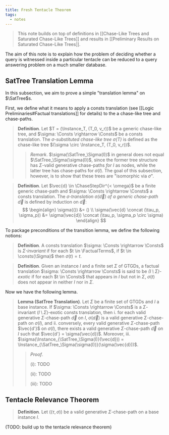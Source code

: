 ```yaml
---
title: Fresh Tentacle Theorem
tags:
  - notes
---
```


> This note builds on top of definitions in [[Chase-Like Trees and Saturated Chase-Like Trees]] and results in [[Preliminary Results on Saturated Chase-Like Trees]].

The aim of this note is to explain how the problem of deciding whether a query is witnessed inside a particular tentacle can be reduced to a query answering problem on a much smaller database.

## SatTree Translation Lemma

In this subsection, we aim to prove a simple "translation lemma" on $\SatTree$s.

First, we define what it means to apply a consts translation (see [[Logic Preliminaries#Factual translations]] for details) to the a chase-like tree and chase-paths.

> **Definition**. Let $T = (\Instance_T, (T_0, v_r))$ be a generic chase-like tree, and $\sigma: \Consts \rightarrow \Consts$ be a consts translation. The *$\sigma$-substituted chase-like tree $\sigma(T)$* is defined as the chase-like tree $(\sigma \circ \Instance_T, (T_0, v_r))$.
> 
> > *Remark*. $\sigma(\SatTree_\Sigma(I))$ in general does not equal $\SatTree_\Sigma(\sigma(I))$, since the former tree structure has $\Sigma$-valid generative chase-paths *for $I$* as nodes, while the latter tree has chase-paths for $\sigma(I)$. The goal of this subsection, however, is to show that these trees are "isomorphic via $\sigma$".

> **Definition**. Let $\vec{d} \in \ChaseStepDir^{< \omega}$ be a finite generic chase-path and $\sigma: \Consts \rightarrow \Consts$ a consts translation. The *$\sigma$-translation $\sigma(\vec{d})$ of a generic chase-path $\vec{d}$* is defined by induction on $\vec{d}$: $$
\begin{align}
  \sigma(()) &= () \\
  \sigma(\vec{d} \concat (\tau_p, \sigma_p)) &= \sigma(\vec{d}) \concat (\tau_p, \sigma_p \circ \sigma)
\end{align}
$$

To package preconditions of the transition lemma, we define the following notions:

> **Definition**. A consts translation $\sigma: \Consts \rightarrow \Consts$ is *$\Sigma$-invariant* if for each $t \in \FactualTerms$, if $t \in \consts(\Sigma)$ then $\sigma(t) = t$.

> **Definition**. Given an instance $I$ and a finite set $\Sigma$ of GTGDs, a factual translation $\sigma: \Consts \rightarrow \Consts$ is said to be *$(I \setminus \Sigma)$-exotic* if for each $t \in \Consts$ that appears in $I$ but not in $\Sigma$, $\sigma(t)$ does not appear in neither $I$ nor in $\Sigma$.

Now we have the following lemma.

> **Lemma (SatTree Translation)**. Let $\Sigma$ be a finite set of GTGDs and $I$ a base instance. If $\sigma: \Consts \rightarrow \Consts$ is a $\Sigma$-invariant $(I \setminus \Sigma)$-exotic consts translation, then
>   i. for each valid generative $\Sigma$-chase-path $\vec{d}$ on $I$, $\sigma(\vec{d})$ is a valid generative $\Sigma$-chase-path on $\sigma(I)$, and
>   ii. conversely, every valid generative $\Sigma$-chase-path $\vec{d'}$ on $\sigma(I)$, there exists a valid generative $\Sigma$-chase-path $\vec{d}$ on $I$ such that $\vec{d'} = \sigma(\vec{d})$. Moreover,
>   iii. $\sigma(\Instance_{\SatTree_\Sigma(I)}(\vec{d})) = \Instance_{\SatTree_\Sigma(\sigma(I))}(\sigma(\vec{d}))$.
> 
> > *Proof*.
> > 
> > (i): TODO
> > 
> > (ii): TODO
> > 
> > (iii): TODO
> > 

## Tentacle Relevance Theorem

> **Definition**. Let $((\tau, \sigma))$ be a valid generative $\Sigma$-chase-path on a base instance $I$.

(TODO: build up to the tentacle relevance theorem)